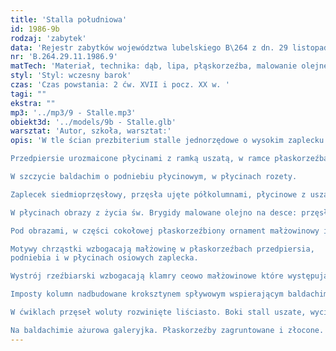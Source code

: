 ```yaml
---
title: 'Stalla południowa'
id: 1986-9b
rodzaj: 'zabytek'
data: 'Rejestr zabytków województwa lubelskiego B\264 z dn. 29 listopada 1986 r. '
nr: 'B.264.29.11.1986.9'
matTech: 'Materiał, technika: dąb, lipa, płąskorzeźba, malowanie olejne'
styl: 'Styl: wczesny barok'
czas: 'Czas powstania: 2 ćw. XVII i pocz. XX w. '
tagi: ""
ekstra: ""
mp3: '../mp3/9 - Stalle.mp3'
obiekt3d: '../models/9b - Stalle.glb'
warsztat: 'Autor, szkoła, warsztat:'
opis: 'W tle ścian prezbiterium stalle jednorzędowe o wysokim zaplecku dzielonym architektonicznie, płaskorzeźbione i malowane w sceny z życia św. Brygidy.

Przedpiersie uroz­maicone płycinami z ramką uszatą, w ramce płaskorzeźba.

W szczycie baldachim o podniebiu płycinowym, w płycinach rozety. 

Zaplecek siedmioprzęsłowy, przęsła ujęte półkolumnami, płycinowe z uszatą ramką. 

W płycinach obrazy z życia św. Brygidy malowane olejno na desce: przęsło osiowe, czwarte szersze od pozostałych. 

Pod obrazami, w części cokołowej płaskorzeźbiony ornament małżowinowy i chrząstkowo małżowinowy.

Motywy chrząstki wzbogacają małżowinę w płaskorzeźbach przedpiersia, 
podniebia i w płycinach osiowych zaplecka. 

Wystrój rzeźbiarski wzbogacają klamry ceowo małżowinowe które występują na osiach ramek uszatych przedpiersia i zaplecka. 

Imposty kolumn nadbudowane kroksztynem spływowym wspierającym baldachim. 

W ćwiklach przęseł woluty rozwinięte liściasto. Boki stall uszate, wycinane ażurowo. 

Na baldachimie ażurowa galeryjka. Płaskorzeźby zagruntowane i złocone. Złocone trzony kolumn.'
---
```




